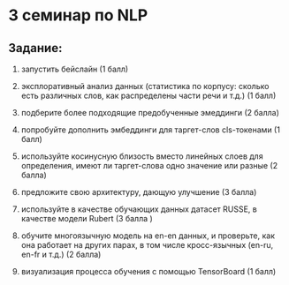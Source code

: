 # 3 семинар по NLP
## Задание:
1. запустить бейслайн (1 балл)

2. эксплоративный анализ данных (статистика по корпусу: сколько есть различных слов, как распределены части речи и т.д.) (1 балл)

3. подберите более подходящие предобученные эмеддинги (2 балла)

4. попробуйте дополнить эмбеддинги для таргет-слов cls-токенами (1 балл)

5. используйте косинусную близость вместо линейных слоев для определения, имеют ли таргет-слова одно значение или разные (2 балла)

6. предложите свою архитектуру, дающую улучшение (3 балла)

7. используйте в качестве обучающих данных датасет RUSSE, в качестве модели Rubert (3 балла )

8. обучите многоязычную модель на en-en данных, и проверьте, как она работает на других парах, в том числе кросс-язычных (en-ru, en-fr и т.д.) (2 балла)

9. визуализация процесса обучения с помощью TensorBoard (1 балл)
